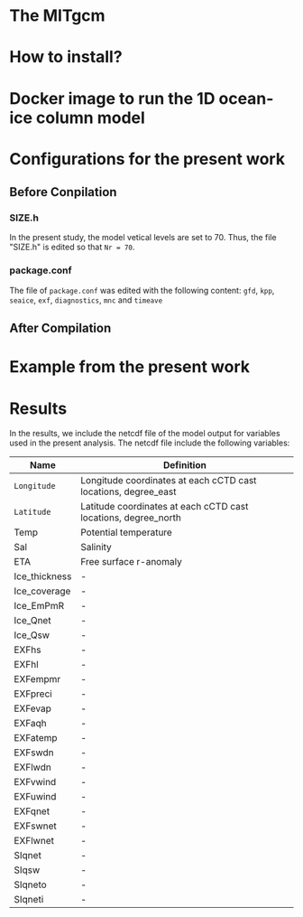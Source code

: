 <h1> The MITgcm</h1>

<h1>How to install?</h1>
<h1>Docker image to run the 1D ocean-ice column model</h1>
<h1>Configurations for the present work</h1>
<h2>Before Conpilation</h2>

### SIZE.h

In the present study, the model vetical levels are set to 70. Thus, the file "SIZE.h" is edited so that `Nr = 70`.

### package.conf

The file of `package.conf` was edited with the following content: `gfd`, `kpp`, `seaice`, `exf`, `diagnostics`, `mnc` and `timeave`

<h2>After Compilation</h2>
<h1>Example from the present work</h1>

<h1>Results</h1>

In the results, we include the netcdf file of the model output for variables used in the present analysis. The netcdf file include the following variables:

| Name | Definition | 
| ------------- | ------------- |
| `Longitude`  |  Longitude coordinates at each cCTD cast locations, degree_east |
| `Latitude` | Latitude coordinates at each cCTD cast locations, degree_north    |
| Temp |   Potential temperature     |
| Sal  |   Salinity      |
| ETA  |   Free surface r-anomaly      |
| Ice_thickness |   -      |
| Ice_coverage |   -      |
| Ice_EmPmR |   -      |
| Ice_Qnet |   -      |
| Ice_Qsw |   -      |
| EXFhs |   -      |
| EXFhl |   -      |
| EXFempmr |   -      |
| EXFpreci |   -      |
| EXFevap |   -      |
| EXFaqh |   -      |
| EXFatemp |   -      |
| EXFswdn |   -      |
| EXFlwdn |   -      |
| EXFvwind |   -      |
| EXFuwind |   -      |
| EXFqnet |   -      |
| EXFswnet |   -      |
| EXFlwnet |   -      |
| SIqnet |   -      |
| SIqsw |   -      |
| SIqneto |   -      |
| SIqneti |   -      |

